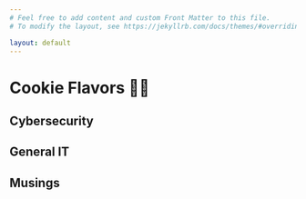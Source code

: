 ```yaml
---
# Feel free to add content and custom Front Matter to this file.
# To modify the layout, see https://jekyllrb.com/docs/themes/#overriding-theme-defaults

layout: default
---
```


# Cookie Flavors 🍬🍭

## Cybersecurity

## General IT

## Musings

